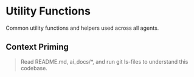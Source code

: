 # Utility Functions

Common utility functions and helpers used across all agents.

## Context Priming
> Read README.md, ai_docs/*, and run git ls-files to understand this codebase. 